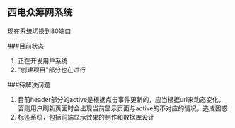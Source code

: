 ## 西电众筹网系统
现在系统切换到80端口

###目前状态
1. 正在开发用户系统
2. "创建项目"部分也在进行

###待解决问题
1. 目前header部分的active是根据点击事件更新的，应当根据url来动态变化，否则用户刷新页面时会出现当前显示页面与active的不对应的情况，造成困惑
2. 标签系统，包括前端显示效果的制作和数据库设计